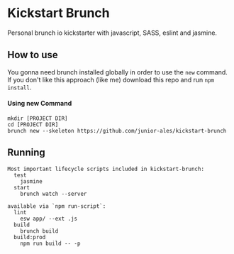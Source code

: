 # Kickstart Brunch

Personal brunch io kickstarter with javascript, SASS, eslint and jasmine.

## How to use

You gonna need brunch installed globally in order to use the `new` command.
If you don't like this approach (like me) download this repo and run `npm install`.

#### Using new Command

```
mkdir [PROJECT DIR]
cd [PROJECT DIR]
brunch new --skeleton https://github.com/junior-ales/kickstart-brunch
```

## Running

```
Most important lifecycle scripts included in kickstart-brunch:
  test
    jasmine
  start
    brunch watch --server

available via `npm run-script`:
  lint
    esw app/ --ext .js
  build
    brunch build
  build:prod
    npm run build -- -p
```
